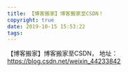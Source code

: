 ```yaml
---
title: 【博客搬家】博客搬家至CSDN！
copyright: true
date: 2019-10-15 15:53:22
tags:
---
```


【博客搬家】博客搬家至CSDN， 地址：https://blog.csdn.net/weixin_44233842